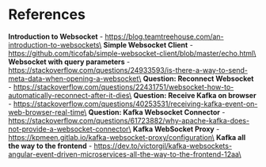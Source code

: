 # References
**Introduction to Websocket** - https://blog.teamtreehouse.com/an-introduction-to-websockets\
**Simple Websocket Client** - https://github.com/ticofab/simple-websocket-client/blob/master/echo.html\
**Websocket with query parameters** - https://stackoverflow.com/questions/24933593/is-there-a-way-to-send-meta-data-when-opening-a-websocket\
**Question: Reconnect Websocket** - https://stackoverflow.com/questions/22431751/websocket-how-to-automatically-reconnect-after-it-dies\
**Question: Receive Kafka on browser** - https://stackoverflow.com/questions/40253531/receiving-kafka-event-on-web-browser-real-time\
**Question: Kafka Websocket Connector** - https://stackoverflow.com/questions/61723882/why-apache-kafka-does-not-provide-a-websocket-connector\
**Kafka WebSocket Proxy** - https://kpmeen.gitlab.io/kafka-websocket-proxy/configuration\
**Kafka all the way to the frontend** - https://dev.to/victorgil/kafka-websockets-angular-event-driven-microservices-all-the-way-to-the-frontend-12aa\
